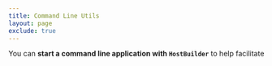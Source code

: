 ```yaml
---
title: Command Line Utils
layout: page
exclude: true
---
```


You can **start a command line application with `HostBuilder`** to help facilitate 
<!--stackedit_data:
eyJoaXN0b3J5IjpbNDgzMzY0MzUxXX0=
-->